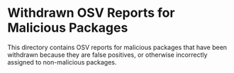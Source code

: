 # Withdrawn OSV Reports for Malicious Packages

This directory contains OSV reports for malicious packages that have been
withdrawn because they are false positives, or otherwise incorrectly assigned to
non-malicious packages.
